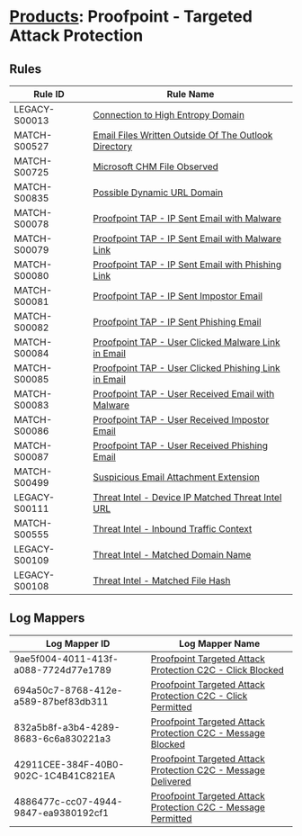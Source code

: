 # [Products](README.md): Proofpoint - Targeted Attack Protection

## Rules

|Rule ID|Rule Name|
|----|----|
|LEGACY-S00013|[Connection to High Entropy Domain](../rules/LEGACY-S00013.md)|
|MATCH-S00527|[Email Files Written Outside Of The Outlook Directory](../rules/MATCH-S00527.md)|
|MATCH-S00725|[Microsoft CHM File Observed](../rules/MATCH-S00725.md)|
|MATCH-S00835|[Possible Dynamic URL Domain](../rules/MATCH-S00835.md)|
|MATCH-S00078|[Proofpoint TAP - IP Sent Email with Malware](../rules/MATCH-S00078.md)|
|MATCH-S00079|[Proofpoint TAP - IP Sent Email with Malware Link](../rules/MATCH-S00079.md)|
|MATCH-S00080|[Proofpoint TAP - IP Sent Email with Phishing Link](../rules/MATCH-S00080.md)|
|MATCH-S00081|[Proofpoint TAP - IP Sent Impostor Email](../rules/MATCH-S00081.md)|
|MATCH-S00082|[Proofpoint TAP - IP Sent Phishing Email](../rules/MATCH-S00082.md)|
|MATCH-S00084|[Proofpoint TAP - User Clicked Malware Link in Email](../rules/MATCH-S00084.md)|
|MATCH-S00085|[Proofpoint TAP - User Clicked Phishing Link in Email](../rules/MATCH-S00085.md)|
|MATCH-S00083|[Proofpoint TAP - User Received Email with Malware](../rules/MATCH-S00083.md)|
|MATCH-S00086|[Proofpoint TAP - User Received Impostor Email](../rules/MATCH-S00086.md)|
|MATCH-S00087|[Proofpoint TAP - User Received Phishing Email](../rules/MATCH-S00087.md)|
|MATCH-S00499|[Suspicious Email Attachment Extension](../rules/MATCH-S00499.md)|
|LEGACY-S00111|[Threat Intel - Device IP Matched Threat Intel URL](../rules/LEGACY-S00111.md)|
|MATCH-S00555|[Threat Intel - Inbound Traffic Context](../rules/MATCH-S00555.md)|
|LEGACY-S00109|[Threat Intel - Matched Domain Name](../rules/LEGACY-S00109.md)|
|LEGACY-S00108|[Threat Intel - Matched File Hash](../rules/LEGACY-S00108.md)|


## Log Mappers

|Log Mapper ID|Log Mapper Name|
|----|----|
|9ae5f004-4011-413f-a088-7724d77e1789|[Proofpoint Targeted Attack Protection C2C - Click Blocked](../mappings/9ae5f004-4011-413f-a088-7724d77e1789.md)|
|694a50c7-8768-412e-a589-87bef83db311|[Proofpoint Targeted Attack Protection C2C - Click Permitted](../mappings/694a50c7-8768-412e-a589-87bef83db311.md)|
|832a5b8f-a3b4-4289-8683-6c6a830221a3|[Proofpoint Targeted Attack Protection C2C - Message Blocked](../mappings/832a5b8f-a3b4-4289-8683-6c6a830221a3.md)|
|42911CEE-384F-40B0-902C-1C4B41C821EA|[Proofpoint Targeted Attack Protection C2C - Message Delivered](../mappings/42911CEE-384F-40B0-902C-1C4B41C821EA.md)|
|4886477c-cc07-4944-9847-ea9380192cf1|[Proofpoint Targeted Attack Protection C2C - Message Permitted](../mappings/4886477c-cc07-4944-9847-ea9380192cf1.md)|


